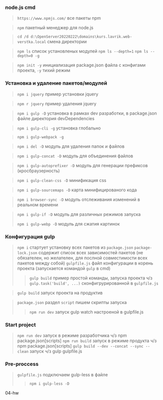 ### node.js cmd 
> `https://www.npmjs.com/` все пакеты npm

> `npm` пакетный менеджер для node.js

> `cd /d d:\OpenServer20220222\domains\kurs.lavrik.web-verstka.local` 
смена директории

> `npm ls` список установленых модулей
> `npm ls --depth=1`
> `npm ls --depth=0 -g`

> `npm init -y` инициализация package.json файла 
> с конфигами проекта, `-y` тихий режим

### Установка и удаление пакетов/модулей
> `npm i jquery` пример установки jquery

> `npm r jquery` пример удаления jquery

> `npm i gulp -D` установка в рамках dev разработки, 
> в package.json файле директория devDependencies

> `npm i gulp-cli -g` установка глобально

> `npm i gulp-webpack -g`

> `npm i del -D` модуль для удаления папок и файлов

> `npm i gulp-concat -D` модуль для объединения файлов

> `npm i gulp-autoprefixer -D` модуль для генерации префиксов (кросбраузерность)

> `npm i gulp-clean-css -D` минификация css

> `npm i gulp-sourcemaps -D` карта минифицированого кода

> `npm i browser-sync -D` модуль отслеживания изменений в реальном времени

> `npm i gulp-if -D` модуль для различных режимов запуска
> 
> `npm i gulp-webp -D` модуль для сжатия картинок

### Конфигурация gulp
> `npm i` стартует установку всех пакетов из `package.json`
> `package-lock.json` содержит список всех зависимостей пакетов (не обязателен, но желателен, для послной совместимости всех пакетов между собой)
> `gulpfile.js` файл конфигурации в корень проекта 
> (запускается командой `gulp` в cmd)
> > `gulp build` пример простой команды, запуска проекта ч/з `gulp.task('build', ...)`
> > сконфигрурированной в `gulpfile.js`

> `gulp build` запуск проекта на продуктив

> `package.json` раздел `script` пишем скрипты запуска
> > `npm run dev` запуск gulp watch настроеной в gulpfile.js 

### Start project
> `npm run dev` запуск в режиме разработчика ч/з npm package.json[scripts]
> `npm run build` запуск в режиме продукта ч/з npm package.json[scripts]
> `gulp build --dev --concat --sync --clean` запуск ч/з gulp gulpfile.js

### Pre-proccess
> `gulpfile.js` подключаем gulp-less в файле
> > `npm i gulp-less -D`

04-hw